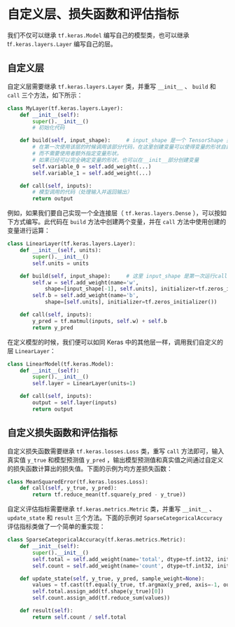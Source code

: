 # 自定义层、损失函数和评估指标

我们不仅可以继承 `tf.keras.Model` 编写自己的模型类，也可以继承 t`f.keras.layers.Layer` 编写自己的层。

## 自定义层

自定义层需要继承 `tf.keras.layers.Layer` 类，并重写 `__init__` 、 `build` 和 `call` 三个方法，如下所示：

```python
class MyLayer(tf.keras.layers.Layer):
    def __init__(self):
        super().__init__()
        # 初始化代码

    def build(self, input_shape):     # input_shape 是一个 TensorShape 类型对象，提供输入的形状
        # 在第一次使用该层的时候调用该部分代码，在这里创建变量可以使得变量的形状自适应输入的形状
        # 而不需要使用者额外指定变量形状。
        # 如果已经可以完全确定变量的形状，也可以在__init__部分创建变量
        self.variable_0 = self.add_weight(...)
        self.variable_1 = self.add_weight(...)

    def call(self, inputs):
        # 模型调用的代码（处理输入并返回输出）
        return output
```

例如，如果我们要自己实现一个全连接层（ `tf.keras.layers.Dense` ），可以按如下方式编写。此代码在 `build` 方法中创建两个变量，并在 `call` 方法中使用创建的变量进行运算：

```python
class LinearLayer(tf.keras.layers.Layer):
    def __init__(self, units):
        super().__init__()
        self.units = units

    def build(self, input_shape):     # 这里 input_shape 是第一次运行call()时参数inputs的形状
        self.w = self.add_weight(name='w',
            shape=[input_shape[-1], self.units], initializer=tf.zeros_initializer())
        self.b = self.add_weight(name='b',
            shape=[self.units], initializer=tf.zeros_initializer())

    def call(self, inputs):
        y_pred = tf.matmul(inputs, self.w) + self.b
        return y_pred
```

在定义模型的时候，我们便可以如同 Keras 中的其他层一样，调用我们自定义的层 `LinearLayer`：

```python
class LinearModel(tf.keras.Model):
    def __init__(self):
        super().__init__()
        self.layer = LinearLayer(units=1)

    def call(self, inputs):
        output = self.layer(inputs)
        return output
```

## 自定义损失函数和评估指标

自定义损失函数需要继承 `tf.keras.losses.Loss` 类，重写 `call` 方法即可，输入真实值 `y_true` 和模型预测值 `y_pred` ，输出模型预测值和真实值之间通过自定义的损失函数计算出的损失值。下面的示例为均方差损失函数：

```python
class MeanSquaredError(tf.keras.losses.Loss):
    def call(self, y_true, y_pred):
        return tf.reduce_mean(tf.square(y_pred - y_true))
```

自定义评估指标需要继承 `tf.keras.metrics.Metric` 类，并重写 `__init__` 、 `update_state` 和 `result` 三个方法。下面的示例对 `SparseCategoricalAccuracy` 评估指标类做了一个简单的重实现：

```python
class SparseCategoricalAccuracy(tf.keras.metrics.Metric):
    def __init__(self):
        super().__init__()
        self.total = self.add_weight(name='total', dtype=tf.int32, initializer=tf.zeros_initializer())
        self.count = self.add_weight(name='count', dtype=tf.int32, initializer=tf.zeros_initializer())

    def update_state(self, y_true, y_pred, sample_weight=None):
        values = tf.cast(tf.equal(y_true, tf.argmax(y_pred, axis=-1, output_type=tf.int32)), tf.int32)
        self.total.assign_add(tf.shape(y_true)[0])
        self.count.assign_add(tf.reduce_sum(values))

    def result(self):
        return self.count / self.total
```